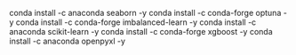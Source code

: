 conda install -c anaconda seaborn -y
conda install -c conda-forge optuna -y
conda install -c conda-forge imbalanced-learn -y
conda install -c anaconda scikit-learn -y
conda install -c conda-forge xgboost -y
conda install -c anaconda openpyxl -y
